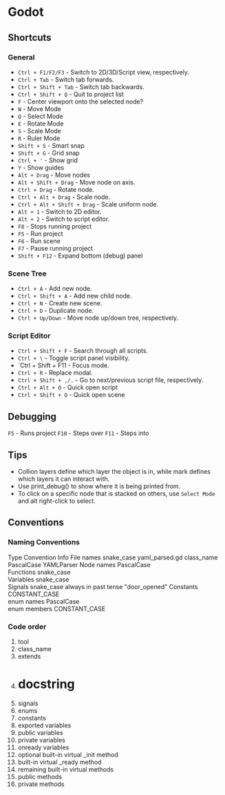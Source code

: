 # Godot

## Shortcuts

### General
 - `Ctrl + F1/F2/F3` - Switch to 2D/3D/Script view, respectively.
 - `Ctrl + Tab` - Switch tab forwards.
 - `Ctrl + Shift + Tab` - Switch tab backwards.
 - `Ctrl + Shift + Q` - Quit to project list
 - `F` - Center viewport onto the selected node?
 - `W` - Move Mode
 - `Q` - Select Mode
 - `E` - Rotate Mode
 - `S` - Scale Mode
 - `R` - Ruler Mode
 - `Shift + S` - Smart snap
 - `Shift + G` - Grid snap
 - `Ctrl + '` - Show grid
 - `Y` - Show guides
 - `Alt + Drag` - Move nodes
 - `Alt + Shift + Drag` - Move node on axis.
 - `Ctrl + Drag` - Rotate node.
 - `Ctrl + Alt + Drag` - Scale node.
 - `Ctrl + Alt + Shift + Drag` - Scale uniform node.
 - `Alt + 1` - <CUSTOM> Switch to 2D editor.
 - `Alt + 2` - <CUSTOM> Switch to script editor.
 - `F8` - Stops running project
 - `F5` - Run project
 - `F6` - Run scene
 - `F7` - Pause running project
 - `Shift + F12` - Expand bottom (debug) panel

### Scene Tree
 - `Ctrl + A` - Add new node.
 - `Ctrl + Shift + A` - Add new child node.
 - `Ctrl + N` - Create new scene.
 - `Ctrl + D` - Duplicate node.
 - `Ctrl + Up/Down` - Move node up/down tree, respectively.

### Script Editor
 - `Ctrl + Shift + F` - Search through all scripts.
 - `Ctrl + \` - Toggle script panel visibility.
 - `Ctrl + Shift + F11 - Focus mode.
 - `Ctrl + R` - Replace modal.
 - `Ctrl + Shift + ,/.` - Go to next/previous script file, respectively.
 - `Ctrl + Alt + O` - Quick open script
 - `Ctrl + Shift + O` - Quick open scene

## Debugging
`F5` - Runs project
`F10` - Steps over
`F11` - Steps into


## Tips
 - Collion layers define which layer the object is in, while mark defines which layers it can interact with.
 - Use print_debug() to show where it is being printed from.
 - To click on a specific node that is stacked on others, use `Select Mode` and alt right-click to select.

## Conventions
### Naming Conventions
Type		Convention	Info
File names	snake_case	yaml_parsed.gd
class_name	PascalCase	YAMLParser
Node names	PascalCase	
Functions	snake_case	
Variables	snake_case	
Signals		snake_case	always in past tense "door_opened"
Constants	CONSTANT_CASE	
enum names	PascalCase	
enum members	CONSTANT_CASE	


### Code order
01. tool 
02. class_name 
03. extends 
04. # docstring
05. signals
06. enums
07. constants
08. exported variables
09. public variables
10. private variables
11. onready variables
12. optional built-in virtual _init method
13. built-in virtual _ready method
14. remaining built-in virtual methods
15. public methods
16. private methods 
